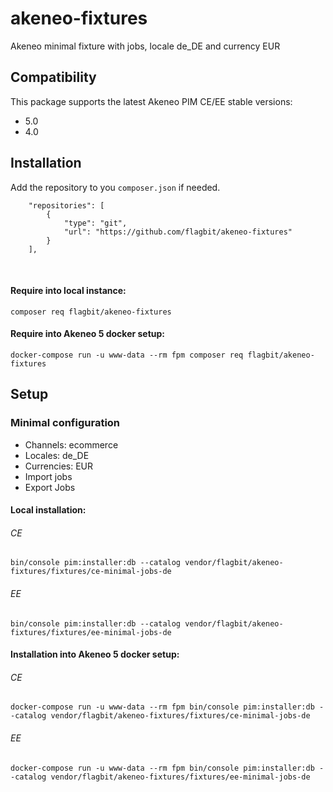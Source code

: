 # akeneo-fixtures
Akeneo minimal fixture with jobs, locale de_DE and currency EUR

## Compatibility

This package supports the latest Akeneo PIM CE/EE stable versions:

* 5.0
* 4.0

## Installation
Add the repository to you `composer.json` if needed.
```
    "repositories": [
        {
            "type": "git",
            "url": "https://github.com/flagbit/akeneo-fixtures"
        }
    ],
```
<br>

#### Require into local instance:

```composer req flagbit/akeneo-fixtures```

#### Require into Akeneo 5 docker setup:

```docker-compose run -u www-data --rm fpm composer req flagbit/akeneo-fixtures```

## Setup

### Minimal configuration
- Channels: ecommerce
- Locales: de_DE
- Currencies: EUR
- Import jobs 
- Export Jobs



#### Local installation:
###### CE
```bin/console pim:installer:db --catalog vendor/flagbit/akeneo-fixtures/fixtures/ce-minimal-jobs-de```

###### EE
```bin/console pim:installer:db --catalog vendor/flagbit/akeneo-fixtures/fixtures/ee-minimal-jobs-de```


#### Installation into Akeneo 5 docker setup:
###### CE
```docker-compose run -u www-data --rm fpm bin/console pim:installer:db --catalog vendor/flagbit/akeneo-fixtures/fixtures/ce-minimal-jobs-de```

###### EE
```docker-compose run -u www-data --rm fpm bin/console pim:installer:db --catalog vendor/flagbit/akeneo-fixtures/fixtures/ee-minimal-jobs-de```
